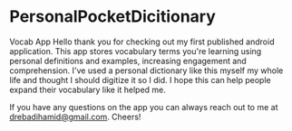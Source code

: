 # PersonalPocketDicitionary
Vocab App
Hello thank you for checking out my first published android application.
This app stores vocabulary terms you're learning using personal definitions and examples, increasing
engagement and comprehension.
I've used a personal dictionary like this myself my whole life and thought I should digitize it so I did.
I hope this can help people expand their vocabulary like it helped me.

If you have any questions on the app you can always reach out to me at drebadihamid@gmail.com.
Cheers!
